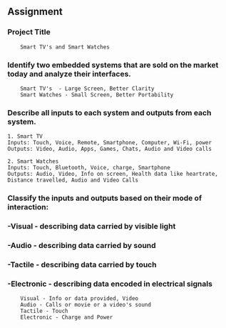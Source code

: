 ## Assignment

### Project Title

        Smart TV's and Smart Watches

### Identify two embedded systems that are sold on the market today and analyze their interfaces.

        Smart TV's  - Large Screen, Better Clarity
        Smart Watches - Small Screen, Better Portability

### Describe all inputs to each system and outputs from each system.

    1. Smart TV
    Inputs: Touch, Voice, Remote, Smartphone, Computer, Wi-Fi, power
    Outputs: Video, Audio, Apps, Games, Chats, Audio and Video calls

    2. Smart Watches
    Inputs: Touch, Bluetooth, Voice, charge, Smartphone
    Outputs: Audio, Video, Info on screen, Health data like heartrate,       Distance travelled, Audio and Video Calls

### Classify the inputs and outputs based on their mode of interaction:

### -Visual - describing data carried by visible light

### -Audio - describing data carried by sound

### -Tactile - describing data carried by touch

### -Electronic - describing data encoded in electrical signals

        Visual - Info or data provided, Video
        Audio - Calls or movie or a video's sound
        Tactile - Touch
        Electronic - Charge and Power
